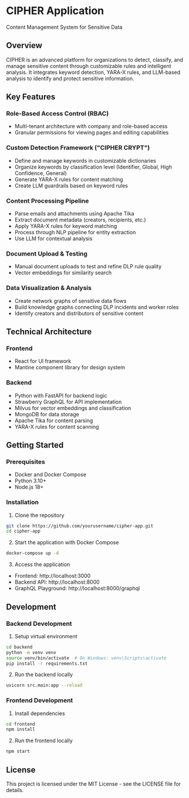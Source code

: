 # CIPHER Application

Content Management System for Sensitive Data

## Overview

CIPHER is an advanced platform for organizations to detect, classify, and manage sensitive content through customizable rules and intelligent analysis. It integrates keyword detection, YARA-X rules, and LLM-based analysis to identify and protect sensitive information.

## Key Features

### Role-Based Access Control (RBAC)
- Multi-tenant architecture with company and role-based access
- Granular permissions for viewing pages and editing capabilities

### Custom Detection Framework ("CIPHER CRYPT")
- Define and manage keywords in customizable dictionaries
- Organize keywords by classification level (Identifier, Global, High Confidence, General)
- Generate YARA-X rules for content matching
- Create LLM guardrails based on keyword rules

### Content Processing Pipeline
- Parse emails and attachments using Apache Tika
- Extract document metadata (creators, recipients, etc.)
- Apply YARA-X rules for keyword matching
- Process through NLP pipeline for entity extraction
- Use LLM for contextual analysis

### Document Upload & Testing
- Manual document uploads to test and refine DLP rule quality
- Vector embeddings for similarity search

### Data Visualization & Analysis
- Create network graphs of sensitive data flows
- Build knowledge graphs connecting DLP incidents and worker roles
- Identify creators and distributors of sensitive content

## Technical Architecture

### Frontend
- React for UI framework
- Mantine component library for design system

### Backend
- Python with FastAPI for backend logic
- Strawberry GraphQL for API implementation
- Milvus for vector embeddings and classification
- MongoDB for data storage
- Apache Tika for content parsing
- YARA-X rules for content scanning

## Getting Started

### Prerequisites
- Docker and Docker Compose
- Python 3.10+
- Node.js 18+

### Installation

1. Clone the repository
```bash
git clone https://github.com/yourusername/cipher-app.git
cd cipher-app
```

2. Start the application with Docker Compose
```bash
docker-compose up -d
```

3. Access the application
- Frontend: http://localhost:3000
- Backend API: http://localhost:8000
- GraphQL Playground: http://localhost:8000/graphql

## Development

### Backend Development

1. Setup virtual environment
```bash
cd backend
python -m venv venv
source venv/bin/activate  # On Windows: venv\Scripts\activate
pip install -r requirements.txt
```

2. Run the backend locally
```bash
uvicorn src.main:app --reload
```

### Frontend Development

1. Install dependencies
```bash
cd frontend
npm install
```

2. Run the frontend locally
```bash
npm start
```

## License

This project is licensed under the MIT License - see the LICENSE file for details.